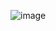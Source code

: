 ![image](https://user-images.githubusercontent.com/94213473/144273482-01315469-948e-4353-9806-730f4ecf2bdc.png)


